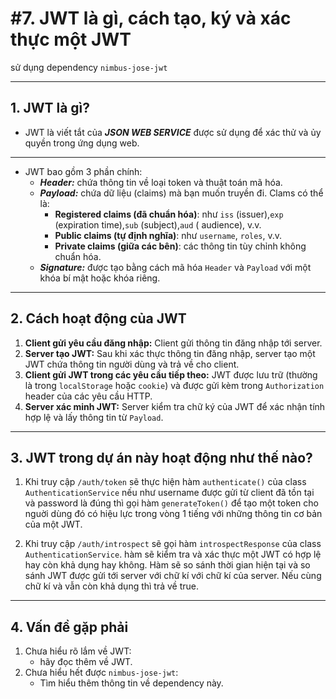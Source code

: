 # \#7. JWT là gì, cách tạo, ký và xác thực một JWT

sử dụng dependency `nimbus-jose-jwt`
***

## 1. JWT là gì?

- JWT là viết tắt của ***JSON WEB SERVICE*** được sử dụng để xác thử và ủy quyền trong ứng dụng web.

***

- JWT bao gồm 3 phần chính:
    + ***Header:*** chứa thông tin về loại token và thuật toán mã hóa.
    + ***Payload:*** chứa dữ liệu (claims) mà bạn muốn truyền đi. Clams có thể là:
        * **Registered claims (đã chuẩn hóa)**: như `iss` (issuer),`exp` (expiration time),`sub` (subject),`aud` (
          audience), v.v.
        * **Public claims (tự định nghĩa)**: như `username`, `roles`, v.v.
        * **Private claims (giữa các bên)**: các thông tin tùy chỉnh không chuẩn hóa.
    + ***Signature:*** được tạo bằng cách mã hóa `Header` và `Payload` với một khóa bí mật hoặc khóa riêng.

***

## 2. Cách hoạt động của JWT

1. **Client gửi yêu cầu đăng nhập:** Client gửi thông tin đăng nhập tới server.
2. **Server tạo JWT:** Sau khi xác thực thông tin đăng nhập, server tạo một JWT chứa thông tin người dùng và trả về cho
   client.
3. **Client gửi JWT trong các yêu cầu tiếp theo:** JWT được lưu trữ (thường là trong `localStorage` hoặc `cookie`) và
   được gửi kèm trong `Authorization` header của các yêu cầu HTTP.
4. **Server xác minh JWT:** Server kiểm tra chữ ký của JWT để xác nhận tính hợp lệ và lấy thông tin từ `Payload`.

***

## 3. JWT trong dự án này hoạt động như thế nào?

1. Khi truy cập `/auth/token` sẽ thực hiện hàm `authenticate()` của class `AuthenticationService` nếu như username được
   gửi từ
   client đã tồn tại và password là đúng thì gọi hàm `generateToken()` để tạo một token cho nguời dùng đó có hiệu lực
   trong vòng 1 tiếng với những thông tin cơ bản của một JWT.

2. Khi truy cập `/auth/introspect` sẽ gọi hàm `introspectResponse` của class `AuthenticationService`. hàm sẽ kiểm tra và
   xác thực một JWT có hợp lệ hay còn khả dụng hay không. Hàm sẽ so sánh thời gian hiện tại và so sánh JWT được gửi tới
   server với chữ kí với chữ kí của server. Nếu cùng chữ kí và vẫn còn khả dụng thì trả về true.
***
## 4. Vấn đề gặp phải
1. Chưa hiểu rõ lắm về JWT:
    + hãy đọc thêm về JWT.
2. Chưa hiểu hết được `nimbus-jose-jwt`:
    + Tìm hiểu thêm thông tin về dependency này.
